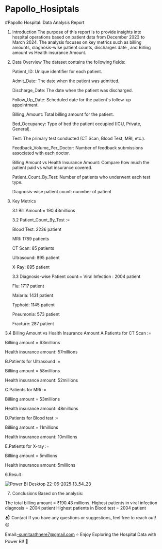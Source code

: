 # Papollo_Hosiptals

#Papollo Hospital: Data Analysis Report

1. Introduction
The purpose of this report is to provide insights into hospital operations based on patient data from December 2023 to March 2024.
The analysis focuses on key metrics such as billing amounts, diagnosis-wise patient counts, discharges date , and Billing amount vs Health insurance Amount.

2. Data Overview
   The dataset contains the following fields:

   Patient_ID: Unique identifier for each patient.

   Admit_Date: The date when the patient was admitted.

   Discharge_Date: The date when the patient was discharged.

   Follow_Up_Date:	Scheduled date for the patient's follow-up appointment.

   Billing_Amount: Total billing amount for the patient.

   Bed_Occupancy: Type of bed the patient occupied (ICU, Private, General).

   Test: The primary test conducted (CT Scan, Blood Test, MRI, etc.).

   Feedback_Volume_Per_Doctor: Number of feedback submissions associated with each doctor.

   Billing Amount vs Health Insurance Amount: Compare how much the patient paid vs what insurance covered.

   Patient_Count_By_Test: Number of patients who underwent each test type.

   Diagnosis-wise patient count: nunmber of patient 


3. Key Metrics
   
   3.1 Bill Amount:= 190.43millions

   
   3.2 Patient_Count_By_Test :=
 
   Blood Test: 2236 patient
 
   MRI: 1789 patients
 
   CT Scan: 85 patients
 
   Ultrasound: 895 patient
 
   X-Ray: 895 patient

   3.3 Diagnosis-wise Patient count:=
    Viral Infection : 2004 patient

    Flu: 1717 patient
   
    Malaria: 1431 patient

   Typhoid: 1145 patient
   
    Pneumonia: 573 patient
   
    Fracture: 287 patient

  3.4 Billing Amount vs Health Insurance Amount
  A.Patients for CT Scan :=
  
  Billiing amount = 63millions
  
  Health insurance amount: 57millions
  

  B.Patients for Ultrasound :=
  
  Billiing amount = 58millions
  
  Health insurance amount: 52millions

  C.Patients for MRi :=
  
  Billiing amount = 53millions
  
  Health insurance amount: 48millions
  

D.Patients for Blood test :=

  Billiing amount = 11millions
  
  Health insurance amount: 10millions
  

E.Patients for X-ray :=

  Billiing amount = 5millions
  
  Health insurance amount: 5millions

6.Result : 

![Power BI Desktop 22-06-2025 13_54_23](https://github.com/user-attachments/assets/5339cc5c-cd7d-458a-afbf-3b2236b2ebb0)


7. Conclusions
Based on the analysis:

The total billing amount =  ₹190.43 millions.
Highest patients in viral infection diagnosis = 2004 patient
Highest patients in Blood test = 2004 patient



📬 Contact
If you have any questions or suggestions, feel free to reach out! 😊

Email:-sumitaathnere7@gmail.com
⭐ Enjoy Exploring the Hospital Data with Power BI! 🚀

  
